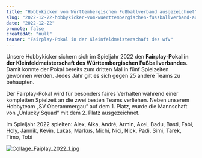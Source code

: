 ```yaml
---
title: "Hobbykicker vom Württembergischen Fußballverband ausgezeichnet"
slug: "2022-12-22-hobbykicker-vom-wuerttembergischen-fussballverband-ausgezeichnet"
date: "2022-12-22"
promote: false
createdAt: "null"
teaser: "Fairplay-Pokal in der Kleinfeldmeisterschaft des wfv"
---
```

Unsere Hobbykicker sichern sich im Spieljahr 2022 den **Fairplay-Pokal in der Kleinfeldmeisterschaft des Württembergischen Fußballverbandes**. Damit konnte der Pokal bereits zum dritten Mal in fünf Spielzeiten gewonnen werden. Jedes Jahr gilt es sich gegen 25 andere Teams zu behaupten.

Der Fairplay-Pokal wird für besonders faires Verhalten während einer kompletten Spielzeit an die zwei besten Teams  verliehen. Neben unserem Hobbyteam „SV Oberammergau“ auf dem 1. Platz, wurde die Mannschaft von „Unlucky Squad“ mit dem 2. Platz ausgezeichnet.

Im Spieljahr 2022 spielten: Alex, Alka, André, Armin, Axel, Badu, Basti, Fabi, Holy, Jannik, Kevin, Lukas, Markus, Michi, Nici, Nick, Padi, Simi, Tarek, Timo, Tobi

![Collage_Faiplay_2022_1.jpg](/uploads/Collage_Faiplay_2022_1_62f6356227.jpg)
